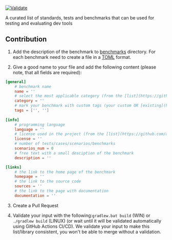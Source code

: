 [![Validate](https://github.com/analysis-dev/awesome-benchmarks/actions/workflows/build_and_test.yml/badge.svg)](https://github.com/analysis-dev/awesome-benchmarks/actions/workflows/build_and_test.yml)

A curated list of standards, tests and benchmarks that can be used for testing and evaluating dev tools

## Contribution 
1. Add the description of the benchmark to [benchmarks](/benchmarks) directory.
For each benchmark need to create a file in a [TOML](https://toml.io/en/) format.
   
2. Give a good name to your file and add the following content (please note, that all fields are required):
```toml
[general]
    # benchmark name 
    name = ''
	# select the most applicable category (from the [list](https://github.com/analysis-dev/awesome-benchmarks#supported-categories))
    category = ''
	# mark your benchmark with custom tags (your custom OR [existing](https://github.com/analysis-dev/awesome-benchmarks#supported-tags) or add your own)
    tags = ['', '']
	
[info]
    # programming language
    language = ''
    # license used in the project (from the [list](https://github.com/analysis-dev/awesome-benchmarks#supported-licenses))
    license = ''
	# number of tests/cases/scenarios/benchmarks
	scenarios_num = 0
	# free text with a small desciption of the benchmark
    description = ''

[links]
    # the link to the home page of the benchmark
    homepage = ''
    # the link to the source code
    sources = ''
	# the link to the page with documentation 
	documentation = ''
```

3. Create a Pull Request  

4. Validate your input with the following:`gradlew.bat build` (WIN) or `./gradlew build` (LINUX)  (or wait until it will be validated automatically using GitHub Actions CI/CD).
   We validate your input to make this list/library consistent, you won't be able to merge without a validation.
